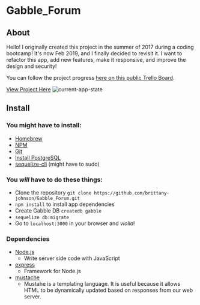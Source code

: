 # Gabble_Forum

## About
Hello!
I originally created this project in the summer of 2017 during a coding bootcamp!
It's now Feb 2019, and I finally decided to revisit it. I want to refactor this app,
add new features, make it responsive, and improve the design and security!

You can follow the project progress [here on this public Trello Board](https://trello.com/b/ca9t9vVA/gabble).

[View Project Here](https://gabble-social.herokuapp.com/login)
![current-app-state](https://github.com/brittany-johnson/Gabble_Forum/blob/master/progress-gifs/4-17-19-gabble.gif)

## Install

### You might have to install:
* [Homebrew](https://brew.sh/)
* [NPM](nodejs.org/en/)
* [Git](https://git-scm.com/book/en/v2/Getting-Started-Installing-Git)
* [Install PostgreSQL](postgresql.org/download/)
* [sequelize-cli](https://www.npmjs.com/package/sequelize-cli) (might have to sudo)

### You *will* have to do these things:
* Clone the repository
`git clone https://github.com/brittany-johnson/Gabble_Forum.git`
* `npm install` to install app dependencies
* Create Gabble DB `createdb gabble`
* `sequelize db:migrate`
* Go to `localhost:3000` in your browser and *violia*!

### Dependencies
* [Node.js](https://nodejs.org)
    - Write server side code with JavaScript 
* [express](https://expressjs.com/)
    - Framework for Node.js
* [mustache](https://github.com/janl/mustache.js)
    - Mustahe is a templating language. It is useful because it allows HTML to be dynamically updated based on responses from our web server.  